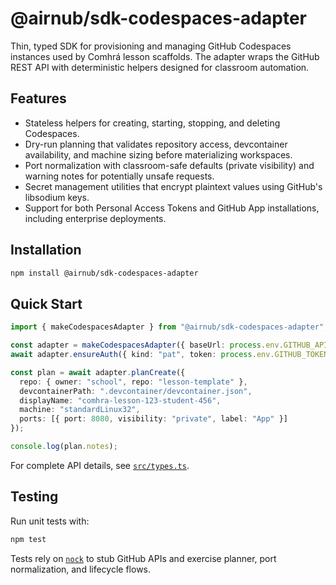 # @airnub/sdk-codespaces-adapter

Thin, typed SDK for provisioning and managing GitHub Codespaces instances used by Comhrá lesson scaffolds. The adapter wraps the GitHub REST API with deterministic helpers designed for classroom automation.

## Features

- Stateless helpers for creating, starting, stopping, and deleting Codespaces.
- Dry-run planning that validates repository access, devcontainer availability, and machine sizing before materializing workspaces.
- Port normalization with classroom-safe defaults (private visibility) and warning notes for potentially unsafe requests.
- Secret management utilities that encrypt plaintext values using GitHub's libsodium keys.
- Support for both Personal Access Tokens and GitHub App installations, including enterprise deployments.

## Installation

```bash
npm install @airnub/sdk-codespaces-adapter
```

## Quick Start

```ts
import { makeCodespacesAdapter } from "@airnub/sdk-codespaces-adapter";

const adapter = makeCodespacesAdapter({ baseUrl: process.env.GITHUB_API_URL });
await adapter.ensureAuth({ kind: "pat", token: process.env.GITHUB_TOKEN! });

const plan = await adapter.planCreate({
  repo: { owner: "school", repo: "lesson-template" },
  devcontainerPath: ".devcontainer/devcontainer.json",
  displayName: "comhra-lesson-123-student-456",
  machine: "standardLinux32",
  ports: [{ port: 8080, visibility: "private", label: "App" }]
});

console.log(plan.notes);
```

For complete API details, see [`src/types.ts`](./src/types.ts).

## Testing

Run unit tests with:

```bash
npm test
```

Tests rely on [`nock`](https://github.com/nock/nock) to stub GitHub APIs and exercise planner, port normalization, and lifecycle flows.
